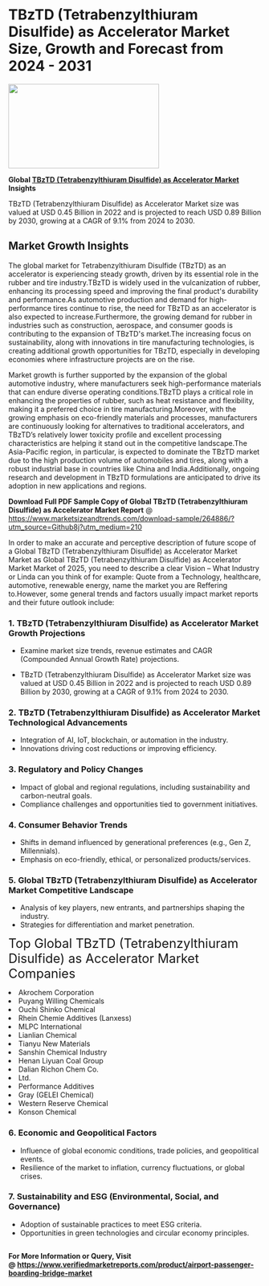 <H1>TBzTD (Tetrabenzylthiuram Disulfide) as Accelerator Market Size, Growth and Forecast from 2024 - 2031</H1><img class="aligncenter size-medium wp-image-584254" src="https://thirdeyenews.in/wp-content/uploads/2024/09/Global-Market-Research-300x168.jpeg" alt="" width="300" height="168" /><p><strong>Global&nbsp;<a href="https://www.marketsizeandtrends.com/download-sample/264886/?utm_source=Github8j?utm_medium=210">TBzTD (Tetrabenzylthiuram Disulfide) as Accelerator Market</a> Insights</strong></p><p>TBzTD (Tetrabenzylthiuram Disulfide) as Accelerator Market size was valued at USD 0.45 Billion in 2022 and is projected to reach USD 0.89 Billion by 2030, growing at a CAGR of 9.1% from 2024 to 2030.</p><p><h2>Market Growth Insights</h2> <p>The global market for Tetrabenzylthiuram Disulfide (TBzTD) as an accelerator is experiencing steady growth, driven by its essential role in the rubber and tire industry.TBzTD is widely used in the vulcanization of rubber, enhancing its processing speed and improving the final product's durability and performance.As automotive production and demand for high-performance tires continue to rise, the need for TBzTD as an accelerator is also expected to increase.Furthermore, the growing demand for rubber in industries such as construction, aerospace, and consumer goods is contributing to the expansion of TBzTD's market.The increasing focus on sustainability, along with innovations in tire manufacturing technologies, is creating additional growth opportunities for TBzTD, especially in developing economies where infrastructure projects are on the rise.</p> <p>Market growth is further supported by the expansion of the global automotive industry, where manufacturers seek high-performance materials that can endure diverse operating conditions.TBzTD plays a critical role in enhancing the properties of rubber, such as heat resistance and flexibility, making it a preferred choice in tire manufacturing.Moreover, with the growing emphasis on eco-friendly materials and processes, manufacturers are continuously looking for alternatives to traditional accelerators, and TBzTD’s relatively lower toxicity profile and excellent processing characteristics are helping it stand out in the competitive landscape.The Asia-Pacific region, in particular, is expected to dominate the TBzTD market due to the high production volume of automobiles and tires, along with a robust industrial base in countries like China and India.Additionally, ongoing research and development in TBzTD formulations are anticipated to drive its adoption in new applications and regions.</p> <p><span class=""><strong>Download Full PDF Sample Copy of Global TBzTD (Tetrabenzylthiuram Disulfide) as Accelerator Market Report</strong> @ <a href="https://www.marketsizeandtrends.com/download-sample/264886/?utm_source=Github8j?utm_medium=210" target="_blank">https://www.marketsizeandtrends.com/download-sample/264886/?utm_source=Github8j?utm_medium=210</a></span></p><p>In order to make an accurate and perceptive description of future scope of a Global&nbsp;TBzTD (Tetrabenzylthiuram Disulfide) as Accelerator Market Market as Global&nbsp;TBzTD (Tetrabenzylthiuram Disulfide) as Accelerator Market Market of 2025, you need to describe a clear Vision &ndash; What Industry or Linda can you think of for example: Quote from a Technology, healthcare, automotive, renewable energy, name the market you are Reffering to.However, some general trends and factors usually impact market reports and their future outlook include:</p><h3>1.&nbsp;<strong>TBzTD (Tetrabenzylthiuram Disulfide) as Accelerator Market Growth Projections</strong></h3><ul><li>Examine market size trends, revenue estimates and CAGR (Compounded Annual Growth Rate) projections.</li><li><p>TBzTD (Tetrabenzylthiuram Disulfide) as Accelerator Market size was valued at USD 0.45 Billion in 2022 and is projected to reach USD 0.89 Billion by 2030, growing at a CAGR of 9.1% from 2024 to 2030.</p></li></ul><h3>2.&nbsp;<strong>TBzTD (Tetrabenzylthiuram Disulfide) as Accelerator Market Technological Advancements</strong></h3><ul><li>Integration of AI, IoT, blockchain, or automation in the industry.</li><li>Innovations driving cost reductions or improving efficiency.</li></ul><h3>3.&nbsp;<strong>Regulatory and Policy Changes</strong></h3><ul><li>Impact of global and regional regulations, including sustainability and carbon-neutral goals.</li><li>Compliance challenges and opportunities tied to government initiatives.</li></ul><h3>4.&nbsp;<strong>Consumer Behavior Trends</strong></h3><ul><li>Shifts in demand influenced by generational preferences (e.g., Gen Z, Millennials).</li><li>Emphasis on eco-friendly, ethical, or personalized products/services.</li></ul><h3>5.&nbsp;<strong>Global TBzTD (Tetrabenzylthiuram Disulfide) as Accelerator Market Competitive Landscape</strong></h3><ul><li>Analysis of key players, new entrants, and partnerships shaping the industry.</li><li>Strategies for differentiation and market penetration.</li></ul><p data-pm-slice="1 1 []"><span style="color: inherit; font-family: inherit; font-size: 25px;">Top Global TBzTD (Tetrabenzylthiuram Disulfide) as Accelerator Market Companies</span></p><div class="" data-test-id=""><p><li>Akrochem Corporation</li><li> Puyang Willing Chemicals</li><li> Ouchi Shinko Chemical</li><li> Rhein Chemie Additives (Lanxess)</li><li> MLPC International</li><li> Lianlian Chemical</li><li> Tianyu New Materials</li><li> Sanshin Chemical Industry</li><li> Henan Liyuan Coal Group</li><li> Dalian Richon Chem Co.</li><li> Ltd.</li><li> Performance Additives</li><li> Gray (GELEI Chemical)</li><li> Western Reserve Chemical</li><li> Konson Chemical</li></p></div><h3>6.&nbsp;<strong>Economic and Geopolitical Factors</strong></h3><ul><li>Influence of global economic conditions, trade policies, and geopolitical events.</li><li>Resilience of the market to inflation, currency fluctuations, or global crises.</li></ul><h3>7.&nbsp;<strong>Sustainability and ESG (Environmental, Social, and Governance)</strong></h3><ul><li>Adoption of sustainable practices to meet ESG criteria.</li><li>Opportunities in green technologies and circular economy principles.</li></ul><h2><strong style="font-size: 14px;">For More Information or Query, Visit @&nbsp;</strong><a style="background-color: #ffffff; font-size: 14px;" href="https://www.marketsizeandtrends.com/report/tbztd-tetrabenzylthiuram-disulfide-as-accelerator-market/" target="_blank">https://www.verifiedmarketreports.com/product/airport-passenger-boarding-bridge-market</a></h2>